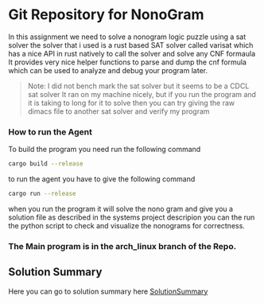 # Git Repository for NonoGram
In this assignment we need to solve a nonogram logic puzzle using a sat solver
the solver that i used is a rust based SAT solver called varisat which has a nice
API in rust natively to call the solver and solve any CNF formaula It provides very
nice helper functions to parse and dump the cnf formula which can be used to
analyze and debug your program later.

> Note: I did not bench mark the sat solver but it seems to be a CDCL sat solver
It ran on my machine nicely, but if you run the program and it is taking to long for it
to solve then you can try giving the raw dimacs file to another sat solver and verify my program

### How to run the Agent
To build the program you need run the following command
```bash
cargo build --release
```
to run the agent you have to give the following command
```bash
cargo run --release
```
when you run the program it will solve the nono gram and give you a solution file
as described in the systems project descripion you can the run the python script to check
and visualize the nonograms for correctness.

### The Main program is in the arch_linux branch of the Repo.

## Solution Summary
Here you can go to solution summary here [SolutionSummary](SolutionSummary.md)
